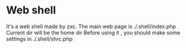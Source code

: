 # Web shell
It's a web shell made by zxc.
The main web page is ./.shell/index.php
Current dir will be the home dir
Before using it , you should make some settings in ./.shell/shrc.php
